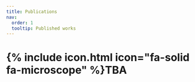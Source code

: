 ```yaml
---
title: Publications
nav:
  order: 1
  tooltip: Published works
---
```


# {% include icon.html icon="fa-solid fa-microscope" %}TBA
